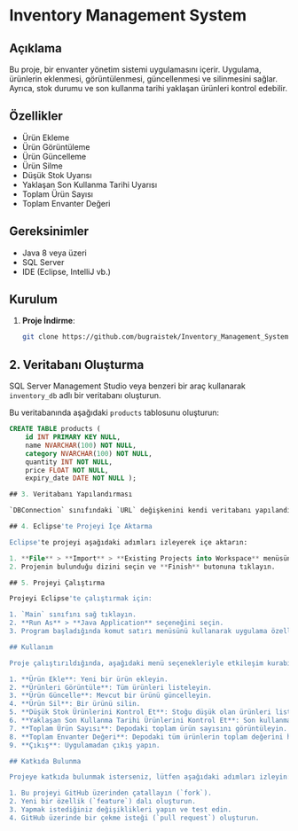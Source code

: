 # Inventory Management System

## Açıklama

Bu proje, bir envanter yönetim sistemi uygulamasını içerir. Uygulama, ürünlerin eklenmesi, görüntülenmesi, güncellenmesi ve silinmesini sağlar. Ayrıca, stok durumu ve son kullanma tarihi yaklaşan ürünleri kontrol edebilir.

## Özellikler

- Ürün Ekleme
- Ürün Görüntüleme
- Ürün Güncelleme
- Ürün Silme
- Düşük Stok Uyarısı
- Yaklaşan Son Kullanma Tarihi Uyarısı
- Toplam Ürün Sayısı
- Toplam Envanter Değeri

## Gereksinimler

- Java 8 veya üzeri
- SQL Server
- IDE (Eclipse, IntelliJ vb.)

## Kurulum

1. **Proje İndirme**:
   ```bash
   git clone https://github.com/bugraistek/Inventory_Management_System.git

## 2. Veritabanı Oluşturma

SQL Server Management Studio veya benzeri bir araç kullanarak `inventory_db` adlı bir veritabanı oluşturun.

Bu veritabanında aşağıdaki `products` tablosunu oluşturun:
   ```sql
   CREATE TABLE products (
       id INT PRIMARY KEY NULL,
       name NVARCHAR(100) NOT NULL,
       category NVARCHAR(100) NOT NULL,
       quantity INT NOT NULL,
       price FLOAT NOT NULL,
       expiry_date DATE NOT NULL );

## 3. Veritabanı Yapılandırması

`DBConnection` sınıfındaki `URL` değişkenini kendi veritabanı yapılandırmanıza göre güncelleyin. Örneğin, sunucu adı, veritabanı adı ve bağlantı ayarlarını kendi SQL Server ortamınıza uygun şekilde düzenleyin.

## 4. Eclipse'te Projeyi İçe Aktarma

Eclipse'te projeyi aşağıdaki adımları izleyerek içe aktarın:

1. **File** > **Import** > **Existing Projects into Workspace** menüsüne gidin.
2. Projenin bulunduğu dizini seçin ve **Finish** butonuna tıklayın.

## 5. Projeyi Çalıştırma

Projeyi Eclipse'te çalıştırmak için:

1. `Main` sınıfını sağ tıklayın.
2. **Run As** > **Java Application** seçeneğini seçin.
3. Program başladığında komut satırı menüsünü kullanarak uygulama özelliklerini test edebilirsiniz.

## Kullanım

Proje çalıştırıldığında, aşağıdaki menü seçenekleriyle etkileşim kurabilirsiniz:

1. **Ürün Ekle**: Yeni bir ürün ekleyin.
2. **Ürünleri Görüntüle**: Tüm ürünleri listeleyin.
3. **Ürün Güncelle**: Mevcut bir ürünü güncelleyin.
4. **Ürün Sil**: Bir ürünü silin.
5. **Düşük Stok Ürünlerini Kontrol Et**: Stoğu düşük olan ürünleri listeleyin.
6. **Yaklaşan Son Kullanma Tarihi Ürünlerini Kontrol Et**: Son kullanma tarihi yaklaşan ürünleri listeleyin.
7. **Toplam Ürün Sayısı**: Depodaki toplam ürün sayısını görüntüleyin.
8. **Toplam Envanter Değeri**: Depodaki tüm ürünlerin toplam değerini hesaplayın.
9. **Çıkış**: Uygulamadan çıkış yapın.

## Katkıda Bulunma

Projeye katkıda bulunmak isterseniz, lütfen aşağıdaki adımları izleyin:

1. Bu projeyi GitHub üzerinden çatallayın (`fork`).
2. Yeni bir özellik (`feature`) dalı oluşturun.
3. Yapmak istediğiniz değişiklikleri yapın ve test edin.
4. GitHub üzerinde bir çekme isteği (`pull request`) oluşturun.


